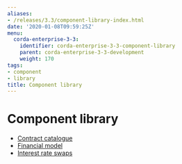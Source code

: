 ```yaml
---
aliases:
- /releases/3.3/component-library-index.html
date: '2020-01-08T09:59:25Z'
menu:
  corda-enterprise-3-3:
    identifier: corda-enterprise-3-3-component-library
    parent: corda-enterprise-3-3-development
    weight: 170
tags:
- component
- library
title: Component library
---
```



# Component library



* [Contract catalogue](contract-catalogue.md)
* [Financial model](financial-model.md)
* [Interest rate swaps](contract-irs.md)



